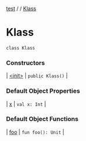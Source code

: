 [test](out.md) / [](out.md) / [Klass](out.md)


# Klass

`class Klass`



### Constructors


| [&lt;init&gt;](out.md) | `public Klass()` |


### Default Object Properties


| [x](out.md) | `val x: Int` |


### Default Object Functions


| [foo](out.md) | `fun foo(): Unit` |

